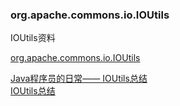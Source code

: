 ### org.apache.commons.io.IOUtils  

IOUtils资料  

<a href="https://commons.apache.org/proper/commons-io/javadocs/api-release/org/apache/commons/io/IOUtils.html" target="_blank">org.apache.commons.io.IOUtils</a>  

<a href="https://www.cnblogs.com/xing901022/p/5978989.html" target="_blank">Java程序员的日常—— IOUtils总结</a>  
<a href="https://www.cnblogs.com/xwb583312435/p/9015772.html" target="_blank">IOUtils总结</a>  